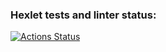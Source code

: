 ### Hexlet tests and linter status:
[![Actions Status](https://github.com/arnautovd/python-project-lvl1/workflows/hexlet-check/badge.svg)](https://github.com/arnautovd/python-project-lvl1/actions)